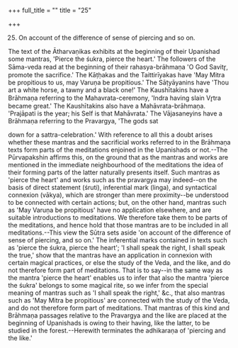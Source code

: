 +++
full_title = ""
title = "25"

+++


25. On account of the difference of sense of piercing and so on.

The text of the Ātharvaṇikas exhibits at the beginning of their Upanishad some mantras, 'Pierce the śukra, pierce the heart.' The followers of the Sāma-veda read at the beginning of their rahasya-brāhmaṇa 'O God Savitr̥, promote the sacrifice.' The Kāṭḥakas and the Taittirīyakas have 'May Mitra be propitious to us, may Varuṇa be propitious.' The Sāṭyāyanins have 'Thou art a white horse, a tawny and a black one!' The Kaushītakins have a Brāhmaṇa referring to the Mahavrata-ceremony, 'Indra having slain Vr̥tra became great.' The Kaushītakins also have a Mahāvrata-brāhmaṇa. 'Prajāpati is the year; his Self is that Mahāvrata.' The Vājasaneyins have a Brāhmaṇa referring to the Pravargya, 'The gods sat

down for a sattra-celebration.' With reference to all this a doubt arises whether these mantras and the sacrificial works referred to in the Brāhmaṇa texts form parts of the meditations enjoined in the Upanishads or not.--The Pūrvapakshin affirms this, on the ground that as the mantras and works are mentioned in the immediate neighbourhood of the meditations the idea of their forming parts of the latter naturally presents itself. Such mantras as 'pierce the heart' and works such as the pravargya may indeed--on the basis of direct statement (śruti), inferential mark (linga), and syntactical connexion (vākya), which are stronger than mere proximity--be understood to be connected with certain actions; but, on the other hand, mantras such as 'May Varuṇa be propitious' have no application elsewhere, and are suitable introductions to meditations. We therefore take them to be parts of the meditations, and hence hold that those mantras are to be included in all meditations.--This view the Sūtra sets aside 'on account of the difference of sense of piercing, and so on.' The inferential marks contained in texts such as 'pierce the śukra, pierce the heart'; 'I shall speak the right, I shall speak the true,' show that the mantras have an application in connexion with certain magical practices, or else the study of the Veda, and the like, and do not therefore form part of meditations. That is to say--in the same way as the mantra 'pierce the heart' enables us to infer that also the mantra 'pierce the śukra' belongs to some magical rite, so we infer from the special meaning of mantras such as 'I shall speak the right,' &c., that also mantras such as 'May Mitra be propitious' are connected with the study of the Veda, and do not therefore form part of meditations. That mantras of this kind and Brāhmaṇa passages relative to the Pravargya and the like are placed at the beginning of Upanishads is owing to their having, like the latter, to be studied in the forest.--Herewith terminates the adhikaraṇa of 'piercing and the like.'

